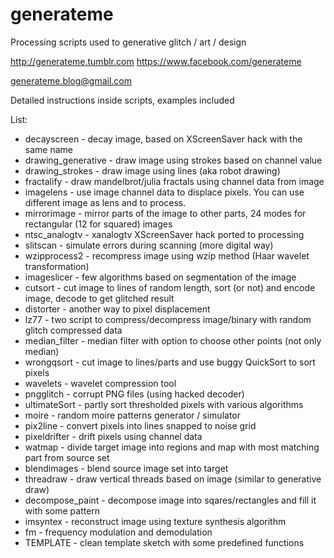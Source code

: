 # generateme
Processing scripts used to generative glitch / art / design

http://generateme.tumblr.com
https://www.facebook.com/generateme

generateme.blog@gmail.com

Detailed instructions inside scripts, examples included

List:
  * decayscreen - decay image, based on XScreenSaver hack with the same name
  * drawing_generative - draw image using strokes based on channel value
  * drawing_strokes - draw image using lines (aka robot drawing)
  * fractalify - draw mandelbrot/julia fractals using channel data from image
  * imagelens - use image channel data to displace pixels. You can use different image as lens and to process.
  * mirrorimage - mirror parts of the image to other parts, 24 modes for rectangular (12 for squared) images
  * ntsc_analogtv - xanalogtv XScreenSaver hack ported to processing
  * slitscan - simulate errors during scanning (more digital way)
  * wzipprocess2 - recompress image using wzip method (Haar wavelet transformation)
  * imageslicer - few algorithms based on segmentation of the image
  * cutsort - cut image to lines of random length, sort (or not) and encode image, decode to get glitched result
  * distorter - another way to pixel displacement
  * lz77 - two script to compress/decompress image/binary with random glitch compressed data
  * median_filter - median filter with option to choose other points (not only median)
  * wrongqsort - cut image to lines/parts and use buggy QuickSort to sort pixels
  * wavelets - wavelet compression tool
  * pngglitch - corrupt PNG files (using hacked decoder)
  * ultimateSort - partly sort thresholded pixels with various algorithms
  * moire - random moire patterns generator / simulator
  * pix2line - convert pixels into lines snapped to noise grid
  * pixeldrifter - drift pixels using channel data
  * watmap - divide target image into regions and map with most matching part from source set
  * blendimages - blend source image set into target
  * threadraw - draw vertical threads based on image (similar to generative draw)
  * decompose_paint - decompose image into sqares/rectangles and fill it with some pattern
  * imsyntex - reconstruct image using texture synthesis algorithm
  * fm - frequency modulation and demodulation
  * TEMPLATE - clean template sketch with some predefined functions
  
